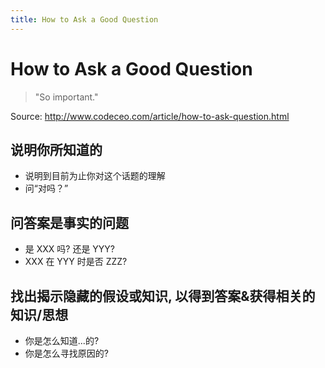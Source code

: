 ```yaml
---
title: How to Ask a Good Question
---
```


# How to Ask a Good Question

<!-- ex_nonav -->

> "So important."

Source: http://www.codeceo.com/article/how-to-ask-question.html

## 说明你所知道的
+ 说明到目前为止你对这个话题的理解
+ 问“对吗？”

## 问答案是事实的问题
+ 是 XXX 吗? 还是 YYY?
+ XXX 在 YYY 时是否 ZZZ?

## 找出揭示隐藏的假设或知识, 以得到答案&获得相关的知识/思想
+ 你是怎么知道...的?
+ 你是怎么寻找原因的?